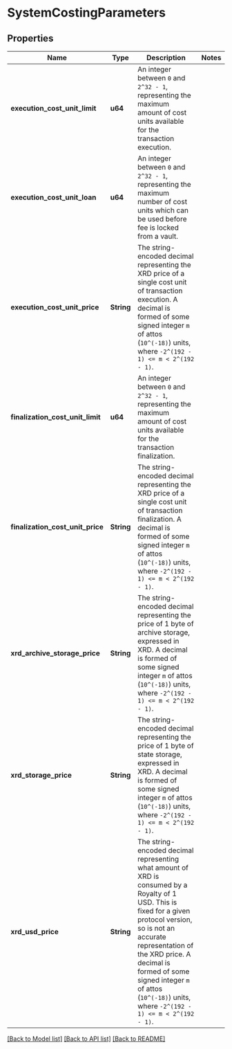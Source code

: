 # SystemCostingParameters

## Properties

Name | Type | Description | Notes
------------ | ------------- | ------------- | -------------
**execution_cost_unit_limit** | **u64** | An integer between `0` and `2^32 - 1`, representing the maximum amount of cost units available for the transaction execution. | 
**execution_cost_unit_loan** | **u64** | An integer between `0` and `2^32 - 1`, representing the maximum number of cost units which can be used before fee is locked from a vault. | 
**execution_cost_unit_price** | **String** | The string-encoded decimal representing the XRD price of a single cost unit of transaction execution. A decimal is formed of some signed integer `m` of attos (`10^(-18)`) units, where `-2^(192 - 1) <= m < 2^(192 - 1)`.  | 
**finalization_cost_unit_limit** | **u64** | An integer between `0` and `2^32 - 1`, representing the maximum amount of cost units available for the transaction finalization. | 
**finalization_cost_unit_price** | **String** | The string-encoded decimal representing the XRD price of a single cost unit of transaction finalization. A decimal is formed of some signed integer `m` of attos (`10^(-18)`) units, where `-2^(192 - 1) <= m < 2^(192 - 1)`.  | 
**xrd_archive_storage_price** | **String** | The string-encoded decimal representing the price of 1 byte of archive storage, expressed in XRD. A decimal is formed of some signed integer `m` of attos (`10^(-18)`) units, where `-2^(192 - 1) <= m < 2^(192 - 1)`.  | 
**xrd_storage_price** | **String** | The string-encoded decimal representing the price of 1 byte of state storage, expressed in XRD. A decimal is formed of some signed integer `m` of attos (`10^(-18)`) units, where `-2^(192 - 1) <= m < 2^(192 - 1)`.  | 
**xrd_usd_price** | **String** | The string-encoded decimal representing what amount of XRD is consumed by a Royalty of 1 USD. This is fixed for a given protocol version, so is not an accurate representation of the XRD price. A decimal is formed of some signed integer `m` of attos (`10^(-18)`) units, where `-2^(192 - 1) <= m < 2^(192 - 1)`.  | 

[[Back to Model list]](../README.md#documentation-for-models) [[Back to API list]](../README.md#documentation-for-api-endpoints) [[Back to README]](../README.md)


